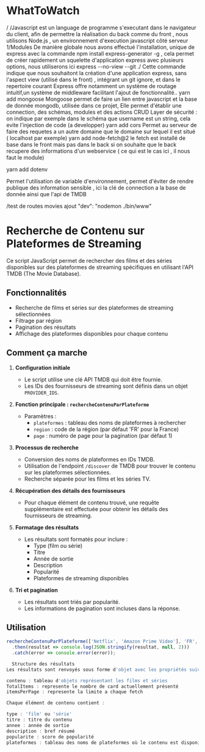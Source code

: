 # WhatToWatch
/
/Javascript est un language de programme s'executant dans le navigateur du client, afin de permettre la réalisation du back comme du front , nous utilisons Node.js , un environnement d'execution javascript côté serveur 
1/Modules
De manière globale nous avons effectué l'installation, unique de express avec la commande 
npm install express-generator -g , cela permet de créer rapidement un squelette d'application express avec plusieurs options, nous utiliserons ici 
express --no-view --git ./ 
Cette commande indique que nous souhaitont la création d'une application express, sans l'aspect view (utilisé dans le front) , intégrant un git ignore, et dans le repertoire courant
Express offre notamment un système de routage intuitif,un système de middleware facilitant l'ajout de fonctionnalité..
yarn add mongoose
Mongoose permet de faire un lien entre javascript et la base de donnée mongodb, utilisée dans ce projet,
Elle permet d'établir une connection, des schémas, modules et des actions CRUD 
Layer de sécurité : on indique par exemple dans le schéma que username est un string, cela evite l'injection de code (a developper)
yarn add cors
Permet au serveur de faire des requetes a un autre domaine que le domaine sur lequel il est situé ( localhost par exemple)
yarn add node-fetch@2
le fetch est installé de base dans le front mais pas dans le back si on souhaite que le back recupere des informations d'un webservice ( ce qui est le cas ici , il nous faut le module)

yarn add dotenv

Permet l'utilisation de variable d'environnement, permet d'éviter de rendre publique des information sensible , ici la clé de connection a la base de donnée ainsi que l'api de TMDB

/test de routes movies
ajout "dev": "nodemon ./bin/www"

# Recherche de Contenu sur Plateformes de Streaming

Ce script JavaScript permet de rechercher des films et des séries disponibles sur des plateformes de streaming spécifiques en utilisant l'API TMDB (The Movie Database).

## Fonctionnalités

- Recherche de films et séries sur des plateformes de streaming sélectionnées
- Filtrage par région
- Pagination des résultats
- Affichage des plateformes disponibles pour chaque contenu

## Comment ça marche

1. **Configuration initiale**
   - Le script utilise une clé API TMDB qui doit être fournie.
   - Les IDs des fournisseurs de streaming sont définis dans un objet `PROVIDER_IDS`.

2. **Fonction principale : `rechercheContenuParPlateforme`**
   - Paramètres :
     - `plateformes` : tableau des noms de plateformes à rechercher
     - `region` : code de la région (par défaut 'FR' pour la France)
     - `page` : numéro de page pour la pagination (par défaut 1)

3. **Processus de recherche**
   - Conversion des noms de plateformes en IDs TMDB.
   - Utilisation de l'endpoint `/discover` de TMDB pour trouver le contenu sur les plateformes sélectionnées.
   - Recherche séparée pour les films et les séries TV.

4. **Récupération des détails des fournisseurs**
   - Pour chaque élément de contenu trouvé, une requête supplémentaire est effectuée pour obtenir les détails des fournisseurs de streaming.

5. **Formatage des résultats**
   - Les résultats sont formatés pour inclure :
     - Type (film ou série)
     - Titre
     - Année de sortie
     - Description
     - Popularité
     - Plateformes de streaming disponibles

6. **Tri et pagination**
   - Les résultats sont triés par popularité.
   - Les informations de pagination sont incluses dans la réponse.

## Utilisation

```javascript
rechercheContenuParPlateforme(['Netflix', 'Amazon Prime Video'], 'FR', 1)
  .then(resultat => console.log(JSON.stringify(resultat, null, 2)))
  .catch(error => console.error(error));

  Structure des résultats
Les résultats sont renvoyés sous forme d'objet avec les propriétés suivantes :

contenu : tableau d'objets représentant les films et séries
TotalItems : represente le nombre de card actuellement présenté
itemsPerPage : represente la limite a chaque fetch

Chaque élément de contenu contient :

type : 'film' ou 'série'
titre : titre du contenu
annee : année de sortie
description : bref résumé
popularite : score de popularité
plateformes : tableau des noms de plateformes où le contenu est disponible